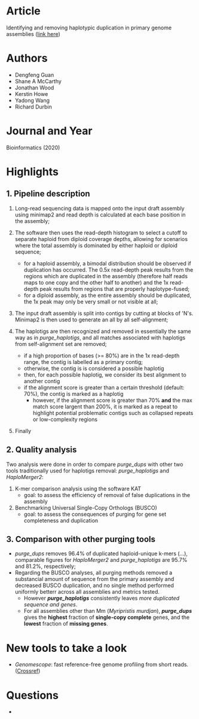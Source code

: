 # Article  
Identifying and removing haplotypic duplication in primary genome assemblies ([link here](https://academic.oup.com/bioinformatics/article/36/9/2896/5714742))  

# Authors  
* Dengfeng Guan
* Shane A McCarthy
* Jonathan Wood
* Kerstin Howe
* Yadong Wang
* Richard Durbin

# Journal and Year  
Bioinformatics (2020)  

# Highlights  
## 1. Pipeline description  
1. Long-read sequencing data is mapped onto the input draft assembly using minimap2 and read depth is calculated at each base position in the assembly;  
2. The software then uses the read-depth histogram to select a cutoff to separate haploid from diploid coverage depths, allowing for scenarios where the total assembly is dominated by either haploid or diploid sequence;  
    * for a haploid assembly, a bimodal distribution should be observed if duplication has occurred. The 0.5x read-depth peak results from the regions which are duplicated in the assembly (therefore half reads maps to one copy and the other half to another) and the 1x read-depth peak results from regions that are properly haplotype-fused;  
    * for a diploid assembly, as the entire assembly should be duplicated, the 1x peak may only be very small or not visible at all;  
3. The input draft assembly is split into contigs by cutting at blocks of 'N's. Minimap2 is then used to generate an all by all self-alignment;  
4. The haplotigs are then recognized and removed in essentially the same way as in *purge_haplotigs*, and all matches associated with haplotigs from self-alignment set are removed;  
    * if a high proportion of bases (>= 80%) are in the 1x read-depth range, the contig is labelled as a primary contig;  
    * otherwise, the contig is is considered a possible haplotig  
    * then, for each possible haplotig, we consider its best alignment to another contig  
    * if the alignment score is greater than a certain threshold (default: 70%), the contig is marked as a haplotig  
        * however, if the alignment score is greater than 70% **and** the max match score largent than 200%, it is marked as a repeat to highlight potential problematic contigs such as collapsed repeats or low-complexity regions  
     
5. Finally  

## 2. Quality analysis  
Two analysis were done in order to compare *purge_dups* with other two tools traditionally used for haplotigs removal: *purge_haplotigs* and *HaploMerger2*:  
1. K-mer comparison analysis using the software KAT  
    * goal: to assess the efficiency of removal of false duplications in the assembly
2. Benchmarking Universal Single-Copy Orthologs (BUSCO)  
    * goal: to assess the consequences of purging for gene set completeness and duplication 

## 3. Comparison with other purging tools  
* *purge_dups* removes 96.4% of duplicated haploid-unique k-mers (...), comparable figures for *HaploMerger2* and *purge_haplotigs* are 95.7% and 81.2%, respectively;  
* Regarding the BUSCO analyses, all purging methods removed a substancial amount of sequence from the primary assembly and decreased BUSCO duplication, and no single method performed uniformly betterr across all assemblies and metrics tested. 
    * However ***purge_haplotigs*** consistently leaves *more duplicated sequence and genes*. 
    * For all assemblies other than Mm (*Myripristis murdjan*), ***purge_dups*** gives the **highest** fraction of **single-copy complete** genes, and the **lowest** fraction of **missing genes**.  


# New tools to take a look  
* *Genomescope*: fast reference-free genome profiling from short reads. ([Crossref](http://dx.doi.org/10.1093/bioinformatics/btx153))  

# Questions  
* 



